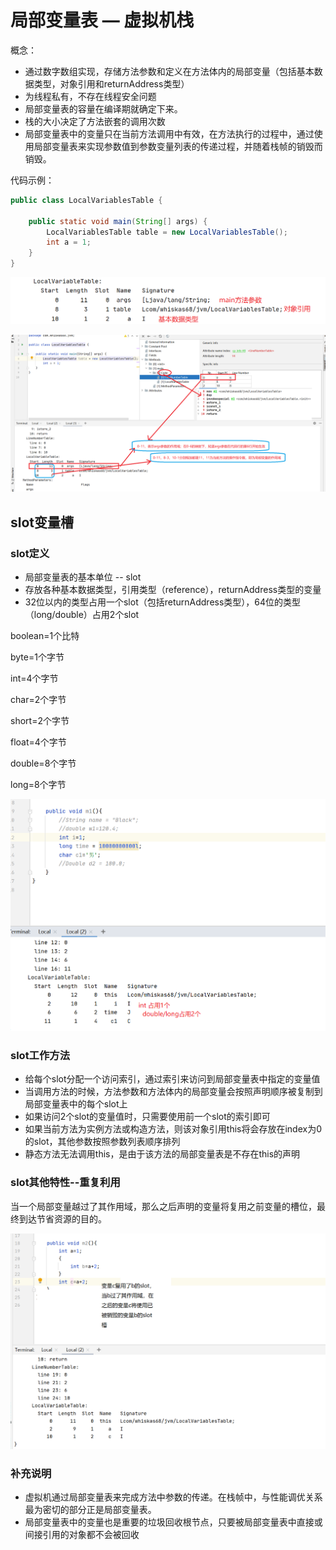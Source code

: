 # 局部变量表 — 虚拟机栈

概念：

* 通过数字数组实现，存储方法参数和定义在方法体内的局部变量（包括基本数据类型，对象引用和returnAddress类型）
* 为线程私有，不存在线程安全问题
* 局部变量表的容量在编译期就确定下来。
* 栈的大小决定了方法嵌套的调用次数
* 局部变量表中的变量只在当前方法调用中有效，在方法执行的过程中，通过使用局部变量表来实现参数值到参数变量列表的传递过程，并随着栈帧的销毁而销毁。



代码示例：

```java
public class LocalVariablesTable {

    public static void main(String[] args) {
        LocalVariablesTable table = new LocalVariablesTable();
        int a = 1;
    }
}
```

![image-局部变量表](局部变量表.png)

![image-字节码解读局部变量表](字节码解读局部变量表.png)



## slot变量槽

### slot定义

* 局部变量表的基本单位 -- slot
* 存放各种基本数据类型，引用类型（reference），returnAddress类型的变量
* 32位以内的类型占用一个slot（包括returnAddress类型），64位的类型（long/double）占用2个slot

boolean=1个比特

byte=1个字节

int=4个字节

char=2个字节

short=2个字节

float=4个字节

double=8个字节

long=8个字节

![image-slot变量槽](slot变量槽.png)



### slot工作方法

* 给每个slot分配一个访问索引，通过索引来访问到局部变量表中指定的变量值
* 当调用方法的时候，方法参数和方法体内的局部变量会按照声明顺序被复制到局部变量表中的每个slot上
* 如果访问2个slot的变量值时，只需要使用前一个slot的索引即可
* 如果当前方法为实例方法或构造方法，则该对象引用this将会存放在index为0的slot，其他参数按照参数列表顺序排列
* 静态方法无法调用this，是由于该方法的局部变量表是不存在this的声明



### slot其他特性--重复利用

当一个局部变量越过了其作用域，那么之后声明的变量将复用之前变量的槽位，最终到达节省资源的目的。

![image-slot重复利用](slot重复利用-1.png)



### 补充说明

* 虚拟机通过局部变量表来完成方法中参数的传递。在栈帧中，与性能调优关系最为密切的部分正是局部变量表。
* 局部变量表中的变量也是重要的垃圾回收根节点，只要被局部变量表中直接或间接引用的对象都不会被回收











